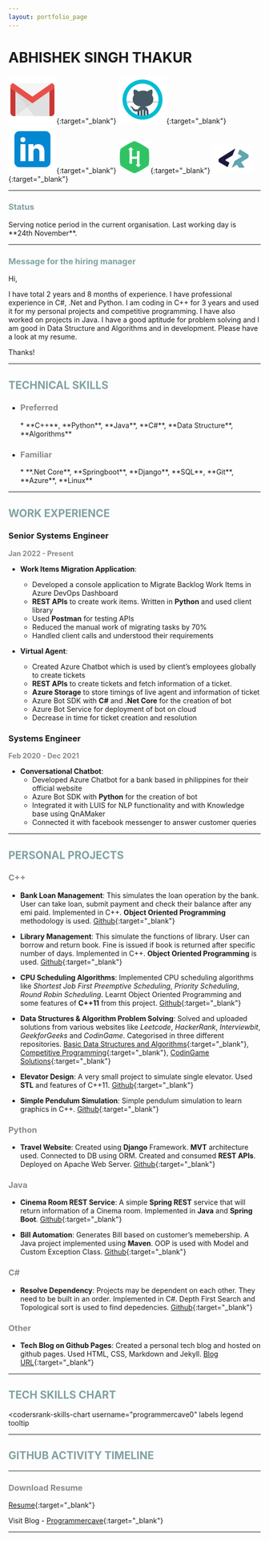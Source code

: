 ```yaml
---
layout: portfolio_page
---
```


# ABHISHEK SINGH THAKUR

[![Gmail](/assets/portifolio_images/gmail.png)](mailto:mailabhi593@gmail.com){:target="_blank"}  [![Github](/assets/portifolio_images/github--v1.png)](https://github.com/programmercave0){:target="_blank"} [![Linkedin](/assets/portifolio_images/linkedin.png)](https://www.linkedin.com/in/abhishek-singh-thakur-281ab51a7/){:target="_blank"}  [![HackerRank](/assets/portifolio_images/hr.png)](https://www.hackerrank.com/Botman1001){:target="_blank"} [![CoderRank](/assets/portifolio_images/coderrank.png)](https://profile.codersrank.io/user/programmercave0/){:target="_blank"}

---

<h3 style="color:#80a1a2;">Status</h3>
Serving notice period in the current organisation. Last working day is **24th November**.

---

<h3 style="color:#80a1a2;">Message for the hiring manager</h3>
Hi,

I have total 2 years and 8 months of experience.
I have professional experience in  C#, .Net and Python.
I am coding in C++ for 3 years and used it for my personal projects and competitive programming. I have also worked on projects in Java.
I have a good aptitude for problem solving and I am good in Data Structure and Algorithms and in development.
Please have a look at my resume.

Thanks!

---

<h2 style="color:#80a1a2;">TECHNICAL SKILLS</h2>  

 * <h3 style="color:#8a8a8a;">Preferred</h3>  
   * **C++**, **Python**, **Java**, **C#**, **Data Structure**, **Algorithms**
  
 * <h3 style="color:#8a8a8a;">Familiar</h3>
   * **.Net Core**, **Springboot**, **Django**, **SQL**, **Git**, **Azure**, **Linux**

---

<h2 style="color:#80a1a2;">WORK EXPERIENCE</h2>

### Senior Systems Engineer 
<p style="color:#8a8a8a;"><b>Jan 2022 - Present</b></p>  

  * **Work Items Migration Application**:
    * Developed a console application to Migrate Backlog Work Items in Azure DevOps Dashboard
    * **REST APIs** to create work items. Written in **Python** and used client library
    * Used **Postman** for testing APIs
    * Reduced the manual work of migrating tasks by 70%
    * Handled client calls and understood their requirements
    
  * **Virtual Agent**:
    * Created Azure Chatbot which is used by client’s employees globally to create tickets
    * **REST APIs** to create tickets and fetch information of a ticket.
    * **Azure Storage** to store timings of live agent and information of ticket
    * Azure Bot SDK with **C#** and **.Net Core** for the creation of bot
    * Azure Bot Service for deployment of bot on cloud
    * Decrease in time for ticket creation and resolution
    
### Systems Engineer 
<p style="color:#8a8a8a;"><b>Feb 2020 - Dec 2021</b></p>

  * **Conversational Chatbot**:
    * Developed Azure Chatbot for a bank based in philippines for their official website
    * Azure Bot SDK with **Python** for the creation of bot
    * Integrated it with LUIS for NLP functionality and with Knowledge base using QnAMaker
    * Connected it with facebook messenger to answer customer queries

---

<h2 style="color:#80a1a2;">PERSONAL PROJECTS</h2> 

<h3 style="color:#8a8a8a;">C++</h3>  

  * **Bank Loan Management**: This simulates the loan operation by the bank. User can take loan, submit
payment and check their balance after any emi paid. Implemented in C++. **Object Oriented Programming** methodology is used. [Github](https://github.com/programmercave0/Bank-Loan-Management){:target="_blank"}

  * **Library Management**: This simulate the functions of library. User can borrow and return book. Fine is issued if book is returned after specific number of days. Implemented in C++. **Object Oriented
Programming** is used. [Github](https://github.com/programmercave0/Library-Management){:target="_blank"}

  * **CPU Scheduling Algorithms**: Implemented CPU scheduling algorithms like *Shortest Job First Preemptive Scheduling*, *Priority Scheduling*, *Round Robin Scheduling*. Learnt Object Oriented Programming and some features of **C++11** from this project. [Github](https://github.com/programmercave0/CPU-Scheduling-Algorithms){:target="_blank"}

  * **Data Structures & Algorithm Problem Solving**: Solved and uploaded solutions from various websites like *Leetcode*, *HackerRank*, *Interviewbit*, *GeekforGeeks* and *CodinGame*. Categorised in three different repositories. [Basic Data Structures and Algorithms](https://github.com/programmercave0/Algo-Data-Structure){:target="_blank"}, [Competitive Programming](https://github.com/programmercave0/Competitive-Programming){:target="_blank"}, [CodinGame Solutions](https://github.com/programmercave0/CodinGame-Solutions){:target="_blank"} 
  
  * **Elevator Design**: A very small project to simulate single elevator. Used **STL** and features of C++11. [Github](https://github.com/programmercave0/Small-Projects/tree/master/Elevator-Design-C%2B%2B-Implementation){:target="_blank"}
  
  * **Simple Pendulum Simulation**: Simple pendulum simulation to learn graphics in C++. [Github](https://github.com/programmercave0/Graphics){:target="_blank"}

<h3 style="color:#8a8a8a;">Python</h3>  

  * **Travel Website**: Created using **Django** Framework. **MVT** architecture used. Connected to DB using
ORM. Created and consumed **REST APIs**. Deployed on Apache Web Server. [Github](https://github.com/programmercave0/iTravel){:target="_blank"}

<h3 style="color:#8a8a8a;">Java</h3>  

  * **Cinema Room REST Service**: A simple **Spring REST** service that will return information of a
Cinema room. Implemented in **Java** and **Spring Boot**. [Github](https://github.com/programmercave0/Cinema-Room-Rest-Services){:target="_blank"}

  * **Bill Automation**: Generates Bill based on customer’s memebership. A Java project implemented
using **Maven**. OOP is used with Model and Custom Exception Class. [Github](https://github.com/programmercave0/ShoppingMart){:target="_blank"}

<h3 style="color:#8a8a8a;">C#</h3>  

  * **Resolve Dependency**: Projects may be dependent on each other. They need to be built in an order.
Implemented in C#. Depth First Search and Topological sort is used to find depedencies. [Github](https://github.com/programmercave0/Project_Order_to_Run){:target="_blank"}

<h3 style="color:#8a8a8a;">Other</h3>  

  * **Tech Blog on Github Pages**: Created a personal tech blog and hosted on github pages. Used HTML,
CSS, Markdown and Jekyll. [Blog URL](https://programmercave0.github.io/){:target="_blank"}

---

<h2 style="color:#80a1a2;">TECH SKILLS CHART</h2> 

<codersrank-skills-chart
  username="programmercave0"
  labels
  legend
  tooltip
></codersrank-skills-chart>

---

<h2 style="color:#80a1a2;">GITHUB ACTIVITY TIMELINE</h2> 

<codersrank-activity username="programmercave0" labels legend tooltip></codersrank-activity>

---

<h3 style="color:#8a8a8a;">Download Resume</h3>  

[Resume](/assets/Resume/Abhishek_Singh_Thakur_2yrs.pdf){:target="_blank"}

Visit Blog - [Programmercave](https://programmercave0.github.io/){:target="_blank"}

---
